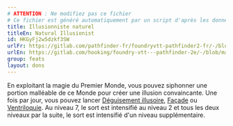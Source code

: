 ```yaml
---
# ATTENTION : Ne modifiez pas ce fichier
# Ce fichier est généré automatiquement par un script d'après les données du module Foundry VTT officiel et de sa traduction
title: Illusionniste naturel
titleEn: Natural Illusionist
id: HKGyFj2w5dzkf3SW
urlFr: https://gitlab.com/pathfinder-fr/foundryvtt-pathfinder2-fr/-/blob/master/data/feats/HKGyFj2w5dzkf3SW.htm
urlEn: https://gitlab.com/hooking/foundry-vtt---pathfinder-2e/-/blob/master/packs/data/feats.db/natural-illusionist.json
group: feats
layout: dons
---
```

En exploitant la magie du Premier Monde, vous pouvez siphonner une portion malléable de ce Monde pour créer une illusion convaincante. Une fois par jour, vous pouvez lancer [Déguisement illusoire](../spells/déguisement-illusoire.md), [Façade](../spells/façade.md) ou [Ventriloquie](../spells/ventriloquie.md). Au niveau 7, le sort est intensifié au niveau 2 et tous les deux niveaux par la suite, le sort est intensifié d'un niveau supplémentaire.


